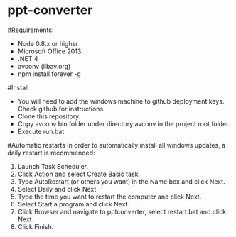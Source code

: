 ppt-converter
=============

#Requirements:
- Node 0.8.x or higher
- Microsoft Office 2013
- .NET 4
- avconv (libav.org)
- npm install forever -g

#Install
- You will need to add the windows machine to github deployment keys. Check github for instructions.
- Clone this repository.
- Copy avconv bin folder under directory avconv in the project root folder.
- Execute run.bat

#Automatic restarts
In order to automatically install all windows updates, a daily restart is recommended:

1.   Launch Task Scheduler.
2.   Click Action and select Create Basic task.
3.   Type AutoRestart (or others you want) in the Name box and click Next.
4.   Select Daily and click Next
5.   Type the time you want to restart the computer and click Next.
6.   Select Start a program and click Next.
7.   Click Browser and navigate to pptconverter, select restart.bat and click Next.
8.   Click Finish.
